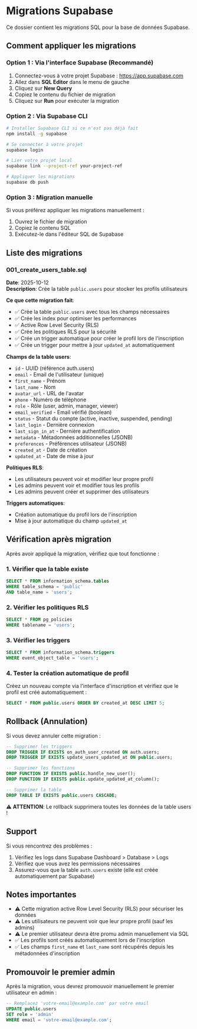 # Migrations Supabase

Ce dossier contient les migrations SQL pour la base de données Supabase.

## Comment appliquer les migrations

### Option 1 : Via l'interface Supabase (Recommandé)

1. Connectez-vous à votre projet Supabase : https://app.supabase.com
2. Allez dans **SQL Editor** dans le menu de gauche
3. Cliquez sur **New Query**
4. Copiez le contenu du fichier de migration
5. Cliquez sur **Run** pour exécuter la migration

### Option 2 : Via Supabase CLI

```bash
# Installer Supabase CLI si ce n'est pas déjà fait
npm install -g supabase

# Se connecter à votre projet
supabase login

# Lier votre projet local
supabase link --project-ref your-project-ref

# Appliquer les migrations
supabase db push
```

### Option 3 : Migration manuelle

Si vous préférez appliquer les migrations manuellement :

1. Ouvrez le fichier de migration
2. Copiez le contenu SQL
3. Exécutez-le dans l'éditeur SQL de Supabase

## Liste des migrations

### 001_create_users_table.sql

**Date**: 2025-10-12  
**Description**: Crée la table `public.users` pour stocker les profils utilisateurs

**Ce que cette migration fait**:
- ✅ Crée la table `public.users` avec tous les champs nécessaires
- ✅ Crée les index pour optimiser les performances
- ✅ Active Row Level Security (RLS)
- ✅ Crée les politiques RLS pour la sécurité
- ✅ Crée un trigger automatique pour créer le profil lors de l'inscription
- ✅ Crée un trigger pour mettre à jour `updated_at` automatiquement

**Champs de la table users**:
- `id` - UUID (référence auth.users)
- `email` - Email de l'utilisateur (unique)
- `first_name` - Prénom
- `last_name` - Nom
- `avatar_url` - URL de l'avatar
- `phone` - Numéro de téléphone
- `role` - Rôle (user, admin, manager, viewer)
- `email_verified` - Email vérifié (boolean)
- `status` - Statut du compte (active, inactive, suspended, pending)
- `last_login` - Dernière connexion
- `last_sign_in_at` - Dernière authentification
- `metadata` - Métadonnées additionnelles (JSONB)
- `preferences` - Préférences utilisateur (JSONB)
- `created_at` - Date de création
- `updated_at` - Date de mise à jour

**Politiques RLS**:
- Les utilisateurs peuvent voir et modifier leur propre profil
- Les admins peuvent voir et modifier tous les profils
- Les admins peuvent créer et supprimer des utilisateurs

**Triggers automatiques**:
- Création automatique du profil lors de l'inscription
- Mise à jour automatique du champ `updated_at`

## Vérification après migration

Après avoir appliqué la migration, vérifiez que tout fonctionne :

### 1. Vérifier que la table existe

```sql
SELECT * FROM information_schema.tables 
WHERE table_schema = 'public' 
AND table_name = 'users';
```

### 2. Vérifier les politiques RLS

```sql
SELECT * FROM pg_policies 
WHERE tablename = 'users';
```

### 3. Vérifier les triggers

```sql
SELECT * FROM information_schema.triggers 
WHERE event_object_table = 'users';
```

### 4. Tester la création automatique de profil

Créez un nouveau compte via l'interface d'inscription et vérifiez que le profil est créé automatiquement :

```sql
SELECT * FROM public.users ORDER BY created_at DESC LIMIT 5;
```

## Rollback (Annulation)

Si vous devez annuler cette migration :

```sql
-- Supprimer les triggers
DROP TRIGGER IF EXISTS on_auth_user_created ON auth.users;
DROP TRIGGER IF EXISTS update_users_updated_at ON public.users;

-- Supprimer les fonctions
DROP FUNCTION IF EXISTS public.handle_new_user();
DROP FUNCTION IF EXISTS public.update_updated_at_column();

-- Supprimer la table
DROP TABLE IF EXISTS public.users CASCADE;
```

⚠️ **ATTENTION**: Le rollback supprimera toutes les données de la table users !

## Support

Si vous rencontrez des problèmes :

1. Vérifiez les logs dans Supabase Dashboard > Database > Logs
2. Vérifiez que vous avez les permissions nécessaires
3. Assurez-vous que la table `auth.users` existe (elle est créée automatiquement par Supabase)

## Notes importantes

- ⚠️ Cette migration active Row Level Security (RLS) pour sécuriser les données
- ⚠️ Les utilisateurs ne peuvent voir que leur propre profil (sauf les admins)
- ⚠️ Le premier utilisateur devra être promu admin manuellement via SQL
- ✅ Les profils sont créés automatiquement lors de l'inscription
- ✅ Les champs `first_name` et `last_name` sont récupérés depuis les métadonnées d'inscription

## Promouvoir le premier admin

Après la migration, vous devrez promouvoir manuellement le premier utilisateur en admin :

```sql
-- Remplacez 'votre-email@example.com' par votre email
UPDATE public.users 
SET role = 'admin' 
WHERE email = 'votre-email@example.com';
```
